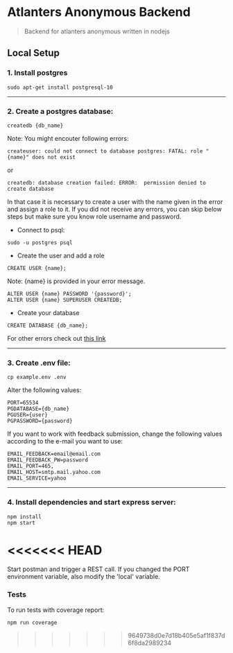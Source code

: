 # Atlanters Anonymous Backend

> Backend for atlanters anonymous written in nodejs

## Local Setup

### 1. Install postgres

```
sudo apt-get install postgresql-10
```

---

### 2. Create a postgres database:

```
createdb {db_name}
```

Note: You might encouter following errors:

```
createuser: could not connect to database postgres: FATAL: role "{name}" does not exist
```

or

```
createdb: database creation failed: ERROR:  permission denied to create database
```

In that case it is necessary to create a user with the name given in the error and assign a role to it. If you did not receive any errors, you can skip below steps but make sure you know role username and password.

- Connect to psql:

```
sudo -u postgres psql
```

- Create the user and add a role

```
CREATE USER {name};
```

Note: {name} is provided in your error message.

```
ALTER USER {name} PASSWORD '{password}';
ALTER USER {name} SUPERUSER CREATEDB;
```

- Create your database

```
CREATE DATABASE {db_name};
```

For other errors check out [this link](https://www.postgresql.org/docs/10/tutorial-createdb.html)

---

### 3. Create .env file:

```
cp example.env .env
```

Alter the following values:

```
PORT=65534
PGDATABASE={db_name}
PGUSER={user}
PGPASSWORD={password}
```

If you want to work with feedback submission, change the following values according to the e-mail you want to use:

```
EMAIL_FEEDBACK=email@email.com
EMAIL_FEEDBACK_PW=password
EMAIL_PORT=465,
EMAIL_HOST=smtp.mail.yahoo.com
EMAIL_SERVICE=yahoo
```

---

### 4. Install dependencies and start express server:

```
npm install
npm start
```
<<<<<<< HEAD
=======
Start postman and trigger a REST call. If you changed the PORT environment variable, also modify the 'local' variable.

### Tests

To run tests with coverage report:
```
npm run coverage
```
>>>>>>> 9649738d0e7d18b405e5af1f837d6f8da2989234
